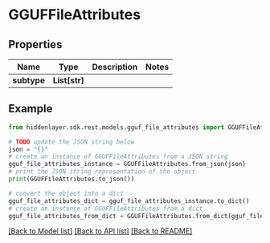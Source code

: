 # GGUFFileAttributes


## Properties

Name | Type | Description | Notes
------------ | ------------- | ------------- | -------------
**subtype** | **List[str]** |  | 

## Example

```python
from hiddenlayer.sdk.rest.models.gguf_file_attributes import GGUFFileAttributes

# TODO update the JSON string below
json = "{}"
# create an instance of GGUFFileAttributes from a JSON string
gguf_file_attributes_instance = GGUFFileAttributes.from_json(json)
# print the JSON string representation of the object
print(GGUFFileAttributes.to_json())

# convert the object into a dict
gguf_file_attributes_dict = gguf_file_attributes_instance.to_dict()
# create an instance of GGUFFileAttributes from a dict
gguf_file_attributes_from_dict = GGUFFileAttributes.from_dict(gguf_file_attributes_dict)
```
[[Back to Model list]](../README.md#documentation-for-models) [[Back to API list]](../README.md#documentation-for-api-endpoints) [[Back to README]](../README.md)


